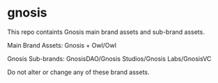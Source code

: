 # gnosis

This repo containts Gnosis main brand assets and sub-brand assets.

Main Brand Assets:
Gnosis + Owl/Owl

Gnosis Sub-brands:
GnosisDAO/Gnosis Studios/Gnosis Labs/GnosisVC

Do not alter or change any of these brand assets. 
